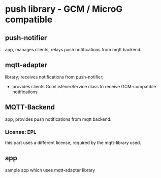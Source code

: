 # push library - GCM / MicroG compatible

## push-notifier
app, manages clients, relays push notifications from mqtt backend

## mqtt-adapter
library; receives notifications from push-notifier;
- provides clients GcmListenerService class to receive GCM-compatible notifications

## MQTT-Backend
app, provides push notifications from mqtt backend.

### License: EPL
this part uses a different license, required by the mqtt-library used.

## app
sample app which uses mqtt-adapter library

